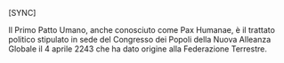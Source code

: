 [SYNC]

Il Primo Patto Umano, anche conosciuto come Pax Humanae, è il trattato politico stipulato in sede del Congresso dei Popoli della Nuova Alleanza Globale il 4 aprile 2243 che ha dato origine alla Federazione Terrestre.